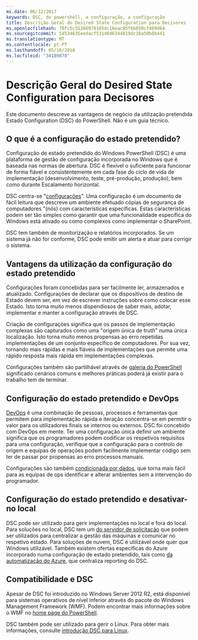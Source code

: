 ```yaml
---
ms.date: 06/12/2017
keywords: DSC, do powershell, a configuração, a configuração
title: Descrição Geral do Desired State Configuration para Decisores
ms.openlocfilehash: 70fc5c55266970165dc16eac85f6b850cf409d64
ms.sourcegitcommit: 54534635eedacf531d8d6344019dc16a50b8b441
ms.translationtype: MT
ms.contentlocale: pt-PT
ms.lasthandoff: 05/16/2018
ms.locfileid: "34189878"
---
```

# <a name="desired-state-configuration-overview-for-decision-makers"></a>Descrição Geral do Desired State Configuration para Decisores

Este documento descreve as vantagens de negócio da utilização pretendida Estado Configuration (DSC) do PowerShell. Não é um guia técnico.

## <a name="what-is-desired-state-configuration"></a>O que é a configuração do estado pretendido?

Configuração de estado pretendido do Windows PowerShell (DSC) é uma plataforma de gestão de configuração incorporada no Windows que é baseada nas normas de abertura. DSC é flexível o suficiente para funcionar de forma fiável e consistentemente em cada fase do ciclo de vida de implementação (desenvolvimento, teste, pré-produção, produção), bem como durante Escalamento horizontal.

DSC centra-se "[configurações](https://msdn.microsoft.com/powershell/dsc/configurations)".
Uma configuração é um documento de fácil leitura que descreve um ambiente efetuado cópias de segurança de computadores "(nós) com características específicas.
Estas características podem ser tão simples como garantir que uma funcionalidade específica do Windows está ativado ou como complexos como implementar o SharePoint.

DSC tem também de monitorização e relatórios incorporados.
Se um sistema já não for conforme, DSC pode emitir um alerta e atuar para corrigir o sistema.

## <a name="benefits-of-using-desired-state-configuration"></a>Vantagens da utilização da configuração do estado pretendido

Configurações foram concebidas para ser facilmente ler, armazenados e atualizado.
Configurações de declarar que os dispositivos de destino de Estado devem ser, em vez de escrever instruções sobre como colocar esse Estado.
Isto torna muito menos dispendiosos de saber mais, adotar, implementar e manter a configuração através de DSC.

Criação de configurações significa que os passos de implementação complexas são capturados como uma "origem única de truth" numa única localização.
Isto torna muito menos propensas ao erro repetidas implementações de um conjunto específico de computadores.
Por sua vez, tornando mais rápidas e mais fiáveis de implementações que permite uma rápido resposta mais rápida em implementações complexas.

Configurações também são partilhável através de [galeria do PowerShell](https://powershellgallery.com) significado cenários comuns e melhores práticas poderá já existir para o trabalho tem de terminar.


## <a name="desired-state-configuration-and-devops"></a>Configuração do estado pretendido e DevOps

[DevOps](http://blogs.technet.com/b/ashleymcglone/archive/2015/11/20/devops-for-n00bs-ie-windows-people.aspx) é uma combinação de pessoas, processos e ferramentas que permitem para implementação rápida e iteração concentra-se em permitir o valor para os utilizadores finais se internos ou externos.
DSC foi concebido com DevOps em mente.
Ter uma configuração única definir um ambiente significa que os programadores podem codificar os respetivos requisitos para uma configuração, verifique que a configuração para o controlo de origem e equipas de operações podem facilmente implementar código sem ter de passar por propensas ao erro processos manuais.

Configurações são também [condicionada por dados](https://msdn.microsoft.com/powershell/dsc/configdata), que torna mais fácil para as equipas de ops identificar e alterar ambientes sem a intervenção do programador.

## <a name="desired-state-configuration-on--and-off-premises"></a>Configuração do estado pretendido e desativar-no local

DSC pode ser utilizado para gerir implementações no local e fora do local.
Para soluções no local, DSC tem um [do servidor de solicitação](https://msdn.microsoft.com/powershell/dsc/pullserver) que podem ser utilizados para centralizar a gestão das máquinas e comunicar no respetivo estado.
Para soluções de nuvem, DSC é utilizável onde quer que Windows utilizável.
Também existem ofertas específicas do Azure incorporado numa configuração de estado pretendido, tais como [da automatização do Azure](https://azure.microsoft.com/en-us/documentation/services/automation/), que centraliza reporting do DSC.

## <a name="dsc-and-compatibility"></a>Compatibilidade e DSC

Apesar de DSC foi introduzido no Windows Server 2012 R2, está disponível para sistemas operativos de nível inferior através do pacote do Windows Management Framework (WMF).
Podem encontrar mais informações sobre o WMF no [home page do PowerShell](https://msdn.microsoft.com/en-us/powershell/).

DSC também pode ser utilizado para gerir o Linux. Para obter mais informações, consulte [introdução DSC para Linux](https://msdn.microsoft.com/en-us/powershell/dsc/lnxgettingstarted).